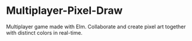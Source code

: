 # Multiplayer-Pixel-Draw
Multiplayer game made with Elm. Collaborate and create pixel art together with distinct colors in real-time.

